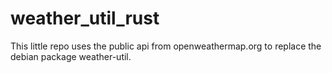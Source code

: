 # weather_util_rust
This little repo uses the public api from openweathermap.org to replace the debian package weather-util.
